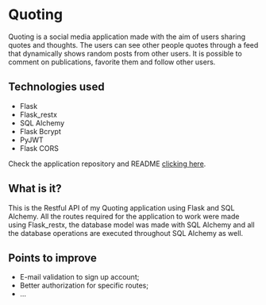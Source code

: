 # Quoting

Quoting is a social media application made with the aim of users sharing quotes and thoughts. The users can see other people quotes through a feed that dynamically shows random posts from other users. It is possible to comment on publications, favorite them and follow other users.

## Technologies used

- Flask
- Flask_restx
- SQL Alchemy
- Flask Bcrypt
- PyJWT
- Flask CORS

Check the application repository and README [clicking here](https://github.com/GabrielN11/quoting-app "clicking here").

## What is it?

This is the Restful API of my Quoting application using Flask and SQL Alchemy. All the routes required for the application to work were made using Flask_restx, the database model was made with SQL Alchemy and all the database operations are executed throughout SQL Alchemy as well.

## Points to improve

- E-mail validation to sign up account;
- Better authorization for specific routes;
- ...


